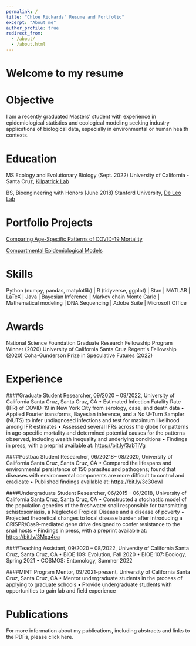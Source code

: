 ```yaml
---
permalink: /
title: "Chloe Rickards' Resume and Portfolio"
excerpt: "About me"
author_profile: true
redirect_from: 
  - /about/
  - /about.html
---
```


# Welcome to my resume

# Objective
I am a recently graduated Masters' student with experience in epidemiological statistics and ecological modeling seeking industry applications of biological data, especially in environmental or human health contexts.

# Education
MS Ecology and Evolutionary Biology (Sept. 2022)
University of California - Santa Cruz, [Kilpatrick Lab](https://kilpatrick.eeb.ucsc.edu/)

BS, Bioengineering with Honors (June 2018)
Stanford University, [De Leo Lab](https://deleolab.stanford.edu/)

# Portfolio Projects

[Comparing Age-Specific Patterns of COVID-19 Mortality](https://chloerickards.shinyapps.io/Covid19/)

[Compartmental Epidemiological Models](https://chloerickards.shinyapps.io/diseasemodels/)

# Skills

Python (numpy, pandas, matplotlib) | R (tidyverse, ggplot) | Stan | MATLAB | LaTeX | Java | Bayesian Inference | Markov chain Monte Carlo | Mathematical modeling | DNA Sequencing | Adobe Suite | Microsoft Office

# Awards

National Science Foundation Graduate Research Fellowship Program Winner (2020)
University of California Santa Cruz Regent's Fellowship (2020)
Coha-Gunderson Prize in Speculative Futures (2022)

# Experience

####Graduate Student Researcher, 09/2020 – 09/2022, University of California Santa Cruz, Santa Cruz, CA
•	Estimated Infection Fatality Rate (IFR) of COVID-19 in New York City from serology, case, and death data
•	Applied Fourier transforms, Bayesian inference, and a No U-Turn Sampler (NUTS) to infer undiagnosed infections and test for maximum likelihood among IFR estimates
•	Assessed several IFRs across the globe for patterns in age-specific mortality and determined potential causes for the patterns observed, including wealth inequality and underlying conditions
•	Findings in press, with a preprint available at: https://bit.ly/3abTiVg 

####Postbac Student Researcher, 06/20218– 08/2020, University of California Santa Cruz, Santa Cruz, CA
•	Compared the lifespans and environmental persistence of 150 parasites and pathogens; found that diseases with environmental components are more difficult to control and eradicate
•	Published findings available at: https://bit.ly/3c30owl 

####Undergraduate Student Researcher, 06/2015 – 06/2018, University of California Santa Cruz, Santa Cruz, CA
•	Constructed a stochastic model of the population genetics of the freshwater snail responsible for transmitting schistosomiasis, a Neglected Tropical Disease and a disease of poverty 
•	Projected theoretical changes to local disease burden after introducing a CRISPR/Cas9-mediated gene drive designed to confer resistance to the snail hosts
•	Findings in press, with a preprint available at: https://bit.ly/3Mxg4oa 

####Teaching Assistant, 09/2020 – 08/2022, University of California Santa Cruz, Santa Cruz, CA
•	BIOE 109: Evolution, Fall 2020
•	BIOE 107: Ecology, Spring 2021
•	COSMOS: Entomology, Summer 2022

####MINT Program Mentor, 09/2021-present, University of California Santa Cruz, Santa Cruz, CA
•	Mentor undergraduate students in the process of applying to graduate schools
•	Provide undergraduate students with opportunities to gain lab and field experience

# Publications

For more information about my publications, including abstracts and links to the PDFs, please click here.
